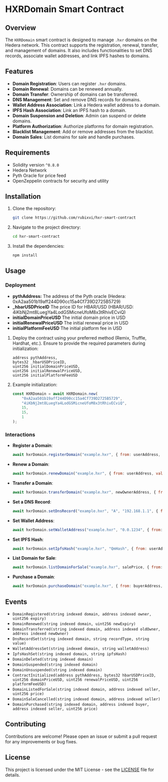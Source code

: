 # HXRDomain Smart Contract

## Overview

The `HXRDomain` smart contract is designed to manage `.hxr` domains on the Hedera network. This contract supports the registration, renewal, transfer, and management of domains. It also includes functionalities to set DNS records, associate wallet addresses, and link IPFS hashes to domains.

## Features

- **Domain Registration**: Users can register `.hxr` domains.
- **Domain Renewal**: Domains can be renewed annually.
- **Domain Transfer**: Ownership of domains can be transferred.
- **DNS Management**: Set and remove DNS records for domains.
- **Wallet Address Association**: Link a Hedera wallet address to a domain.
- **IPFS Hash Association**: Link an IPFS hash to a domain.
- **Domain Suspension and Deletion**: Admin can suspend or delete domains.
- **Platform Authorization**: Authorize platforms for domain registration.
- **Blacklist Management**: Add or remove addresses from the blacklist.
- **Domain Sales**: List domains for sale and handle purchases.

## Requirements

- Solidity version `^0.8.0`
- Hedera Network
- Pyth Oracle for price feed
- OpenZeppelin contracts for security and utility

## Installation

1. Clone the repository:
   ```bash
   git clone https://github.com/rubixvi/hxr-smart-contract
   ```
2. Navigate to the project directory:
   ```bash
   cd hxr-smart-contract
   ```
3. Install the dependencies:
   ```bash
   npm install
   ```

## Usage

### Deployment

- **pythAddress:** The address of the Pyth oracle (Hedera: 0xA2aa501b19aff244D90cc15a4Cf739D2725B5729)
- **_hbarUSDPriceID** The price ID for HBAR/USD (HBAR/USD: 4iKbNj2mt8LuegYa4LodGSMicneUfoM8x3tRhivECviQ)
- **initialDomainPriceUSD** The initial domain price in USD
- **initialRenewalPriceUSD** The initial renewal price in USD
- **initialPlatformFeeUSD** The initial platform fee in USD
     
1. Deploy the contract using your preferred method (Remix, Truffle, Hardhat, etc.). Ensure to provide the required parameters during initialization:
   ```solidity
   address pythAddress,
   bytes32 _hbarUSDPriceID,
   uint256 initialDomainPriceUSD,
   uint256 initialRenewalPriceUSD,
   uint256 initialPlatformFeeUSD
   ```

2. Example initialization:
   ```javascript
   const HXRDomain = await HXRDomain.new(
       "0xA2aa501b19aff244D90cc15a4Cf739D2725B5729",
       "4iKbNj2mt8LuegYa4LodGSMicneUfoM8x3tRhivECviQ",
       15,
       15,
       1
   );
   ```

### Interactions

- **Register a Domain**:
  ```javascript
  await hxrDomain.registerDomain("example.hxr", { from: userAddress, value: registrationFee });
  ```

- **Renew a Domain**:
  ```javascript
  await hxrDomain.renewDomain("example.hxr", { from: userAddress, value: renewalFee });
  ```

- **Transfer a Domain**:
  ```javascript
  await hxrDomain.transferDomain("example.hxr", newOwnerAddress, { from: userAddress });
  ```

- **Set a DNS Record**:
  ```javascript
  await hxrDomain.setDnsRecord("example.hxr", "A", "192.168.1.1", { from: userAddress });
  ```

- **Set Wallet Address**:
  ```javascript
  await hxrDomain.setWalletAddress("example.hxr", "0.0.1234", { from: userAddress });
  ```

- **Set IPFS Hash**:
  ```javascript
  await hxrDomain.setIpfsHash("example.hxr", "QmHash", { from: userAddress });
  ```

- **List Domain for Sale**:
  ```javascript
  await hxrDomain.listDomainForSale("example.hxr", salePrice, { from: userAddress });
  ```

- **Purchase a Domain**:
  ```javascript
  await hxrDomain.purchaseDomain("example.hxr", { from: buyerAddress, value: salePrice });
  ```

## Events

- `DomainRegistered(string indexed domain, address indexed owner, uint256 expiry)`
- `DomainRenewed(string indexed domain, uint256 newExpiry)`
- `DomainTransferred(string indexed domain, address indexed oldOwner, address indexed newOwner)`
- `DnsRecordSet(string indexed domain, string recordType, string value)`
- `WalletAddressSet(string indexed domain, string walletAddress)`
- `IpfsHashSet(string indexed domain, string ipfsHash)`
- `DomainDeleted(string indexed domain)`
- `DomainSuspended(string indexed domain)`
- `DomainUnsuspended(string indexed domain)`
- `ContractInitialized(address pythAddress, bytes32 hbarUSDPriceID, uint256 domainPriceUSD, uint256 renewalPriceUSD, uint256 platformFeeUSD)`
- `DomainListedForSale(string indexed domain, address indexed seller, uint256 price)`
- `DomainSaleCancelled(string indexed domain, address indexed seller)`
- `DomainPurchased(string indexed domain, address indexed buyer, address indexed seller, uint256 price)`

## Contributing

Contributions are welcome! Please open an issue or submit a pull request for any improvements or bug fixes.

## License

This project is licensed under the MIT License - see the [LICENSE](LICENSE) file for details.
